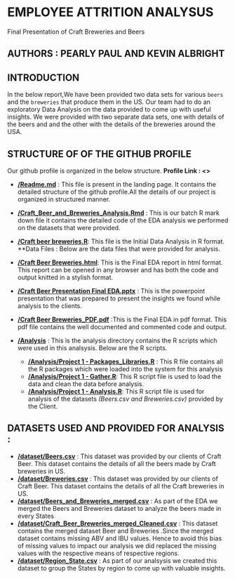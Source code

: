 


# EMPLOYEE ATTRITION ANALYSUS
Final Presentation of Craft Breweries and Beers 
## AUTHORS : PEARLY PAUL AND KEVIN ALBRIGHT
## INTRODUCTION
In the below report,We have been provided two data sets for various `beers` and the `breweries` that produce them in the US.
Our team had to do an exploratory Data Analysis on the data provided to come up with useful insights.
We were provided with two separate data sets, one with details of the beers and and the other with the details of the breweries around the USA.
## STRUCTURE OF OF THE GITHUB PROFILE
Our github profile is organized in the below structure.
**Profile  Link : <<Add our Link >>**
  - **[/Readme.md](/Readme.md)** : This file is present in the landing page. It contains the detailed structure of the github profile.All the details of our project is organized in structured manner.
  - **[/Craft_Beer_and_Breweries_Analysis.Rmd](/Craft_Beer_and_Breweries_Analysis.Rmd)** : This is our batch R mark down file it contains the detailed code of the EDA analysis we performed on the datasets that were provided.
  - **[/Craft beer breweries.R](https://github.com/pearlypaul2712/Craft-Beer-and-Breweries-Study/blob/a02b50e173b2e1558af5e49580bc5945e363788d/Craft%20beer%20breweries.R)**: This file is the Initial Data Analysis in R format.
**Data Files : Below are the data files that were provided for analysis.
  - **[/Craft Beer Breweries.html](https://github.com/pearlypaul2712/Craft-Beer-and-Breweries-Study/blob/a02b50e173b2e1558af5e49580bc5945e363788d/Craft%20Beer%20Breweries.html)**: This is the Final EDA report in html format. This report can be opened in any browser and  has both the code and output knitted in a stylish format.
  - **[/Craft Beer Presentation Final EDA.pptx](https://github.com/pearlypaul2712/Craft-Beer-and-Breweries-Study/blob/9d05afc4f987d2631a1256ff73ff255fe66e6e94/Craft_Beer_Presentation_Final_EDA.pptx)** : This is the powerpoint presentation that was prepared to present the insights we found while analysis to the clients.
  - **[/Craft Beer Breweries_PDF.pdf](https://github.com/pearlypaul2712/Craft-Beer-and-Breweries-Study/blob/604c96184cfab8d25160fe830e9686f7daf0a2e9/Craft%20Beer%20Breweries_PDF.pdf)** :This is the Final EDA in pdf format. This pdf file contains the well documented and commented code and output.
  
  
  - **[/Analysis](/Analysis)** : This  is the analysis directory contains the R scripts which were used in this analsysis. Below are the R scripts.
    - **[/Analysis/Project 1 - Packages_Libraries.R](/Analysis/Project%201%20-%20Packages_Libraries.R)** : This  R file contains all the  R packages which were loaded into the system for this analysis 
    - **[/Analysis/Project 1 - Gather.R](Analysis/Project%201%20-%20Gather.R)**: This  R script file is used to load the data and clean the data before analysis.
    - **[/Analysis/Project 1 - Analysis.R](https://github.com/pearlypaul2712/Craft-Beer-and-Breweries-Study/blob/a02b50e173b2e1558af5e49580bc5945e363788d/Analysis/Project%201%20-%20Analysis.R)**: This  R script file is used for analysis of the datasets *(Beers.csv and Breweries.csv)* provided by the Client. 

## DATASETS USED AND PROVIDED FOR ANALYSIS :
  - **[/dataset/Beers.csv](/dataset/Beers.csv)** : This dataset was provided by our clients of Craft Beer. This dataset contains the details of all the beers made by Craft breweries in US.  
  - **[/dataset/Breweries.csv](/dataset/Breweries.csv)** : This dataset was provided by our clients of Craft Beer. This dataset contains the details of all the  Craft breweries in US.  
  - **[/dataset/Beers_and_Breweries_merged.csv](/dataset/Beers_and_Breweries_merged.csv)** : As part of the EDA we merged the Beers and Breweries dataset to analyze the beers made in every States
  - **[/dataset/Craft_Beer_Breweries_merged_Cleaned.csv](https://github.com/pearlypaul2712/Craft-Beer-and-Breweries-Study/blob/9f745ddb1af6e570dc19426ac069c2cf8c75039a/dataset/Craft_Beer_Breweries_merged_Cleaned.csv)** : This dataset contains the merged dataset Beer and Breweries .Since the merged dataset contains missing ABV and IBU values. Hence to avoid this bias of missing values to impact our analysis we did replaced the missing values with the respective means of respective regions.
  - **[/dataset/Region_State.csv](/dataset/Region_State.csv)** : As part of our analsysis we created this dataset to group the States by region to come up with valuable insights.
